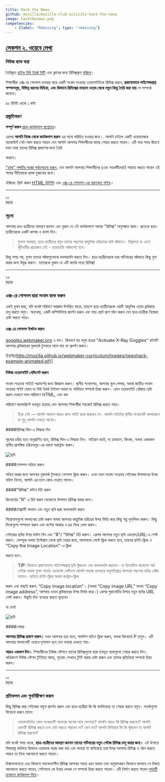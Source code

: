 ```yaml
---
title: Hack the News
github: mozilla/mozilla-club-activity-hack-the-news
image: hackthenews.png
competencies:
    - {label: "Remixing", type: "remixing"}
---
```


## [সেকশন ২. ওয়েবে লেখা](http://mozilla.github.io/webmaker-curriculum/WebLiteracyBasics-I/)

### নিউজ হ্যাক করা

তৈরিকৃত [হাইভ নিউ ইয়র্ক সিটি](http://hivenyc.org/) এবং ক্লাবের জন্য রিমিক্সকৃত [মজিলা](https://webmaker.org/mentor)।

শিক্ষার্থীরা এক্স-রে গোগলস ব্যবহার করে একটি সংবাদ সংক্রান্ত ওয়েবসাইটকে রিমিক্স করবে, **প্রকাশ্যভাবে লাইসেন্সপ্রাপ্ত সম্পদসমূহ, বিভিন্ন ধরনের মিডিয়া, এবং কিভাবে রিমিক্সের মাধ্যমে ওয়েব থেকে নতুন কিছু তৈরি করা যায়** সে সম্পর্কে জানবে।

৪৫ মিনিট থেকে ১ ঘন্টা

### প্রস্তুতিকরণ

**সম্পূর্ণ করুন** [প্রাক-কার্যকলাপ প্রশ্নোত্তর](http://goo.gl/forms/Uua6yKIy5E)।

এরপর **আপনি নিজে থেকে কার্যকলাপ করুন** এর সাথে পরিচিত হওয়ার জন্য।. আপনি চাইলে একটি ওয়েবমেকার অ্যাকাউন্ট সেট-আপ করতে পারেন যেন আপনি আপনার শিক্ষার্থীদের কাছে শেয়ার করতে পারেন। এটি পরে সময় বাঁচাবে যখন তারা তাদের রিমিক্স প্রকাশের জন্য তৈরি 

থাকবে।

["হ্যাক" শব্দটির সংজ্ঞা পর্যালোচনা করুন](https://wiki.mozilla.org/Webmaker/Teach/Terminology#Hack), যেন আপনি আপনার শিক্ষার্থীদের (এবং সহকর্মীদের!) সাহায্য করতে পারেন এই শব্দের নীতিবাচক প্রসঙ্গ বুঝানোর জন্য।

ঐচ্ছিক: প্রিন্ট করুন [HTML চিটশিট](https://mozteach.makes.org/thimble/html-cheatsheet) এবং [এক্স-রে গোগলস-এর বরাতকৃত গাইড](https://mozteach.makes.org/thimble/xray-goggles-cheatsheet)।

---

১০<br>মিনিট

### সূচনা

আপনার চাত্র-ছাত্রীদের আমন্ত্রণ জানান এবং বুঝান যে এই কার্যকলাপে আমরা "রিমিক্স" অনুসন্ধান করব। প্রত্যেক ছাত্র-ছাত্রীদেরকে একটি কাগজ ও কলম দিন।

> যুগলে অবস্থায়, ছাত্র-ছাত্রীদের বলুন তাদের পছন্দের কাল্পনিক চরিত্রদের ছবি আঁকতে। নির্ভুলতা বা এতো খুঁটিনাটীর প্রয়োজন নেই - তাড়াতাড়ি আঁকলেই হবে।

কিছু সময় পর, যুগল তাদের আঁকাগুলোকে বদলাবদলি করতে দিন। ছাত্র-ছাত্রীদেরকে তার পার্টনারের আঁকাতে কিছু যুক্ত করার জন্য উদ্বুদ্ধ করুন।  তাদেরকে বুঝান যে এটি কর্মের মধ্যে রিমিক্স!

---

২৫<br>মিনিট

### এক্স-রে গোগলস দ্বারা সংবাদ হ্যাক করুন

একই যুগল দ্বারা, যদি যথেষ্ট পরিমাণ সরজ্ঞাম উপস্থিত থাকে, তাহলে ছাত্র-ছাত্রীদেরকে একটি আধুনিক ওয়েব ব্রাউজার চালু করতে বলুন।  অন্যথায়, একটি কম্পিউটারে প্রদর্শন করুন এবং পরে ছোট গ্রুপ গঠন করুন যেন ছাত্র-ছাত্রীরা নিজেরা চেষ্টা করতে পারে।

#### এক্স-রে গোগলস ইন্সটল করুন

[goggles.webmaker.org](https://goggles.webmaker.org/) এ যান। কিভাবে বড় হলুদ রঙের "Activate X-Ray Goggles" বাটনটি আপনার ব্রাউজারের বুকমার্ক টুলবারে আনা যায় তা প্রদর্শন করুন।

![ছবি}(http://mozilla.github.io/webmaker-curriculum/images/newshack-example-animated.gif)]

#### নিউজ ওয়েবসাইট নেভিগেট করুন

সংবাদ সংক্রান্ত সাইটে পরামর্শের জন্য জিজ্ঞাস করুন। স্থানীয় সংবাদপত্র, আপনার স্কুল পেপার, অথবা জাতীয় সংবাদ সংক্রান্ত সাইট যেমন দ্য নিউ ইয়র্ক টাইমস অথবা দ্য গার্ডিয়ান সম্পর্কে চিন্তা করুন। এমন ওয়েবসাইট খোঁজার চেষ্টা করুন যেখানে ভাল পরিমাণে HTML, এবং কম 

পরিমাণে জাভাস্ক্রিপ্ট ব্যবহৃত হয়েছে যেন আপনার শিক্ষার্থীরা সহজেই রিমিক্স করতে পারে।

> চিন্তা নেই — আপনি আসলে কারও জন্য সাইট হ্যাক করছেন না। আপনি সাইটের স্থানীয় সংস্করণটি বদলাচ্ছেন যা শুধু আপনি দেখতে পাবেন।

####রিমিক্স থিম-এ সিদ্ধান্ত নিন

সূচনার চরিত্র হতে অনুপ্রাণিত হয়ে, রিমিক্স থিম-এ সিদ্ধান্ত নিন। নাইয়ান ক্যাট, দ্য ক্রাক্যান, কিংকং, অথবা একরকম স্থানীয় প্রাসঙ্গিক চরিত্রসমূহ-এর ধারনা অন্তর্ভুক্ত করুন।

![ছবি](http://mozilla.github.io/webmaker-curriculum/images/newshack-example.png)

####গোগলস সক্রিয় করুন

সক্রিয় করার জন্য আপনার বুকমার্ক টুলবারে গোগলস ক্লিক করুন। এখন যখন সংবাদ সংক্রান্ত পেইজের উপাদানের উপর মাউস নিবেন, আপনি এর তলে কোড দেখতে পাবেন।

####"রিমিক্স" বাটনে হিট করুন

কিবোর্ডের "R" এ হিট করুন যেকোনো উপাদান রিমিক্স করার জন্য।

####টেক্সটটি বদলান এবং নতুন ছবি দ্বারা বদলাবদলি করুন

শিরোনামগুলো বদলানোর চেষ্টা করুন অথবা আপনার কাল্পনিক চরিত্রের উপর ভিত্তি করে কিছু গল্প পুনর্লিখন করুন। কিছু লিংকগুলো সম্পাদন করুন এবং ফন্টের আকার ও রঙ নিয়ে খেলা করুন।

পেইজের ছবির উপর মাউস নিন এবং "R"/ "রিমিক্স" হিট করুন।  এরপর আপনার নতুন ছবি এডরেস/URL-এ পেস্ট করুন। ফেসবুক অথবা ইস্টেগ্রাম থেকে ছবি নেয়ার জন্য, আপনাকে পোষ্টে ক্লিক করতে হবে, তারপর রাইট-ক্লিক ও "Copy the Image Location"-এ ক্লিক 

করতে হবে।

> **TIP:** কিভাবে প্রকাশ্যভাবে লাইসেন্সপ্রাপ্ত ছবি খুঁজবেন এবং বদলাবদলি করবেন। দ্য ক্রিয়েটিভ কমোনস সার্চ পেইজ অথবা গুগল সার্চের এডভ্যান্স সেটিংসে আপনি সহজে ব্যবহারে অনুমতিপ্রাপ্ত আপনার পছন্দের ছবির খোঁজ পাবেন। ছবিতে রাইট-ক্লিক অথবা কনট্রল-ক্লিক 

করুন এবং বাছাই করুন:  “Copy image location”। (অথবা “Copy image URL” অথবা “Copy image address”, আপনার ওয়েব ব্রাউজারের উপর নির্ভর করে।) এরপর পুরানোটির উপরে নতুন ছবির URL পেস্ট করুন। উদ্ধৃতি চিহ্ন ব্যবহার করতে ভুলবেন 

না যেন!

![ছবি](http://mozilla.github.io/webmaker-curriculum/images/newshack-example-2.png)

####শেয়ার

**আপনার রিমিক্স প্রকাশ করুন।** যখন আপনার হয়ে যাবে, পাবলিশ বাটনে ক্লিক করুন, অথবা কিবোর্ডে P চাপুন। এটি আপনার বদলানোটি ওয়েবে দৃশ্যমান হবে যেন অন্যরা দেখতে পায়।

**আরও একধাপ নিন।** শিক্ষার্থীদের নিউজ স্টেশনে তাদের রিমিক্সগুলো দ্বারা ব্যবহৃত হ্যাকগুলো শেয়ার করতে দিন। অধিকাংশ নিউজ স্টেশন টুইটারে আছে, সুতরাং সেখানে টুইট করার চেষ্টা করুন এবং তাদের প্রতিক্রিয়া সম্পর্কে চিন্তা করুন।

---

১০<br>মিনিট

### প্রতিফলন এবং পুননিরীক্ষণ করুন

কিছু রিমিক্স করা পেইজের নমুনা প্রদর্শন করুন এবং ছাত্র-ছাত্রীরা কি কি বদলিয়েছে তা শেয়ার করতে বলুন। সতর্কগুলো বিবেচনা করুন যেমন:

> ওয়েবসাইটের কোন সংস্করণটি আপনার অনেক ভাল লেগেছে? আপনি আরও কি রিমিক্স করবেন? আপনি কোনটি রিমিক্স করতে চান যেটা করতে পারবেন না? কেন নয়? আপনি মিডিয়ায় কি কি খুঁজবেন যা আপনি রিমিক্স করবেন?

যদি যথেষ্ট সময় থাকে, **ছাত্র-ছাত্রীদের আমন্ত্রণ জানান তাদের পার্টনারের নতুন পেইজ রিমিক্স চালু করার জন্য।** এই উপায়ে বিষয়বস্তু বদলিয়ে কিভাবে ওয়েবকে সহজ করা যায় এবং অন্যরা যা বানিয়েছে তার উপর সবসময় রিমিক্স ও গঠন করতে পারবে তা নিয়ে আলোচনা করতে পারেন।

বিশ্বাসযোগ্যতা এবং কিভাবে সমবেদনাশীল রিমিক্স আপনার পড়ার ধরন অথবা তথ্য অনুবাদকরণ কিভাবে বদলাবে সে বিষয়ে আলোচনা করতে পারেন, সেইসাথে কে ইহার লেখক সে সম্পর্কে চিন্তা করতে পারেন। এটি নির্মাণ করতে পারেন [পূর্ববর্তী ক্রাক্যান কার্যকলাপ দিয়ে](http://mozilla.github.io/mozilla-club-activity-kraken-the-code/#bn)।